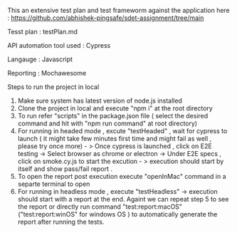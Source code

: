 This an extensive test plan and test frameworm against the application here : https://github.com/abhishek-pingsafe/sdet-assignment/tree/main

Tesst plan : testPlan.md 

API automation tool used : Cypress

Langauge : Javascript

Reporting : Mochawesome

Steps to run the project in local

1. Make sure system has latest version of node.js installed
2. Clone the project in local and execute "npm i" at the root directory
3. To run refer "scripts" in the package.json file  ( select the desired command and hit with "npm run command" at root directory)
4. For running in headed mode , excute "testHeaded" , wait for cypress to launch ( it might take few minutes first time and might fail as well , please try once more) - > Once cypress is launched , click on E2E testing -> Select browser as chrome or electron -> Under E2E specs , click on smoke.cy.js to start the excution - > execution should start by itself and show pass/fail report . 
5. To open the report post execution execute "openInMac" command in a separte terminal to open 
6. For running in headless mode , execute "testHeadless" -> execution should start with a report at the end. Againt we can repeat step 5 to see the report or directly run command "test:report:macOS" ("test:report:winOS" for windows OS ) to automatically generate the report after running the tests.
